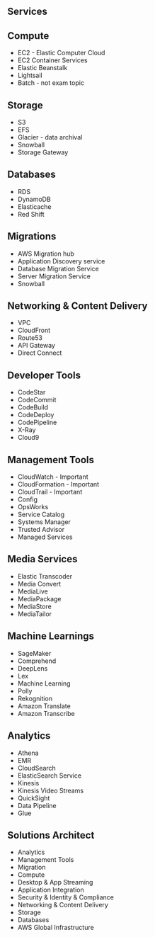 Services
--------

Compute
-------
* EC2 - Elastic Computer Cloud
* EC2 Container Services
* Elastic Beanstalk
* Lightsail
* Batch - not exam topic

Storage
-------
* S3
* EFS
* Glacier - data archival
* Snowball
* Storage Gateway

Databases
---------
* RDS
* DynamoDB
* Elasticache
* Red Shift

Migrations
----------
* AWS Migration hub
* Application Discovery service
* Database Migration Service
* Server  Migration Service
* Snowball

Networking & Content Delivery
-----------------------------
* VPC
* CloudFront
* Route53
* API Gateway
* Direct Connect

Developer Tools
---------------
* CodeStar
* CodeCommit
* CodeBuild
* CodeDeploy
* CodePipeline
* X-Ray
* Cloud9

Management Tools
----------------
* CloudWatch - Important
* CloudFormation - Important
* CloudTrail - Important
* Config
* OpsWorks
* Service Catalog
* Systems Manager
* Trusted Advisor
* Managed Services

Media Services
--------------
* Elastic Transcoder
* Media Convert
* MediaLive
* MediaPackage
* MediaStore
* MediaTailor

Machine Learnings
-----------------
* SageMaker
* Comprehend
* DeepLens
* Lex
* Machine Learning
* Polly
* Rekognition
* Amazon Translate
* Amazon Transcribe

Analytics
---------
* Athena
* EMR
* CloudSearch
* ElasticSearch Service
* Kinesis
* Kinesis Video Streams
* QuickSight
* Data Pipeline
* Glue

Solutions Architect
-------------------
* Analytics
* Management Tools
* Migration
* Compute
* Desktop & App Streaming
* Application Integration
* Security & Identity & Compliance
* Networking & Content Delivery
* Storage
* Databases
* AWS Global Infrastructure
